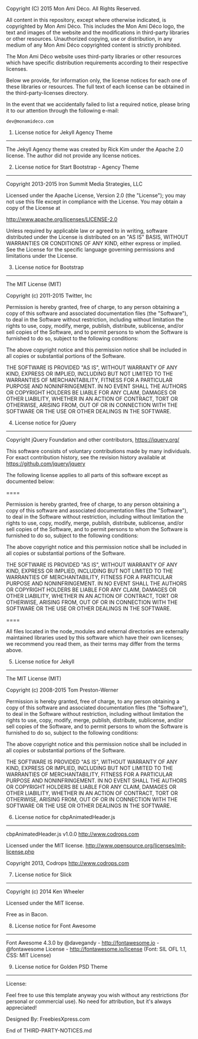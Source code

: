 Copyright (C) 2015 Mon Ami Déco. All Rights Reserved.

All content in this repository, except where otherwise indicated, is copyrighted by Mon Ami Déco. This includes the Mon Ami Déco logo, the text and images of the website and the modifications in third-party libraries or other resources. Unauthorized copying, use or distribution, in any medium of any Mon Ami Déco copyrighted content is strictly prohibited.

The Mon Ami Déco website uses third-party libraries or other resources which have specific distribution requirements according to their respective licenses.

Below we provide, for information only, the license notices for each one of these libraries or resources. The full text of each license can be obtained in the third-party-licenses directory.

In the event that we accidentally failed to list a required notice, please bring it to our attention through the following e-mail:

    dev@monamideco.com

1) License notice for Jekyll Agency Theme
-----------------------------------------

The Jekyll Agency theme was created by Rick Kim under the Apache 2.0 license. The author did not provide any license notices.

2) License notice for Start Bootstrap - Agency Theme
----------------------------------------------------

Copyright 2013-2015 Iron Summit Media Strategies, LLC

Licensed under the Apache License, Version 2.0 (the "License");
you may not use this file except in compliance with the License.
You may obtain a copy of the License at

   http://www.apache.org/licenses/LICENSE-2.0

Unless required by applicable law or agreed to in writing, software
distributed under the License is distributed on an "AS IS" BASIS,
WITHOUT WARRANTIES OR CONDITIONS OF ANY KIND, either express or implied.
See the License for the specific language governing permissions and
limitations under the License.

3) License notice for Bootstrap
-------------------------------

The MIT License (MIT)

Copyright (c) 2011-2015 Twitter, Inc

Permission is hereby granted, free of charge, to any person obtaining a copy
of this software and associated documentation files (the "Software"), to deal
in the Software without restriction, including without limitation the rights
to use, copy, modify, merge, publish, distribute, sublicense, and/or sell
copies of the Software, and to permit persons to whom the Software is
furnished to do so, subject to the following conditions:

The above copyright notice and this permission notice shall be included in
all copies or substantial portions of the Software.

THE SOFTWARE IS PROVIDED "AS IS", WITHOUT WARRANTY OF ANY KIND, EXPRESS OR
IMPLIED, INCLUDING BUT NOT LIMITED TO THE WARRANTIES OF MERCHANTABILITY,
FITNESS FOR A PARTICULAR PURPOSE AND NONINFRINGEMENT. IN NO EVENT SHALL THE
AUTHORS OR COPYRIGHT HOLDERS BE LIABLE FOR ANY CLAIM, DAMAGES OR OTHER
LIABILITY, WHETHER IN AN ACTION OF CONTRACT, TORT OR OTHERWISE, ARISING FROM,
OUT OF OR IN CONNECTION WITH THE SOFTWARE OR THE USE OR OTHER DEALINGS IN
THE SOFTWARE.

4) License notice for jQuery
----------------------------

Copyright jQuery Foundation and other contributors, https://jquery.org/

This software consists of voluntary contributions made by many
individuals. For exact contribution history, see the revision history
available at https://github.com/jquery/jquery

The following license applies to all parts of this software except as
documented below:

====

Permission is hereby granted, free of charge, to any person obtaining
a copy of this software and associated documentation files (the
"Software"), to deal in the Software without restriction, including
without limitation the rights to use, copy, modify, merge, publish,
distribute, sublicense, and/or sell copies of the Software, and to
permit persons to whom the Software is furnished to do so, subject to
the following conditions:

The above copyright notice and this permission notice shall be
included in all copies or substantial portions of the Software.

THE SOFTWARE IS PROVIDED "AS IS", WITHOUT WARRANTY OF ANY KIND,
EXPRESS OR IMPLIED, INCLUDING BUT NOT LIMITED TO THE WARRANTIES OF
MERCHANTABILITY, FITNESS FOR A PARTICULAR PURPOSE AND
NONINFRINGEMENT. IN NO EVENT SHALL THE AUTHORS OR COPYRIGHT HOLDERS BE
LIABLE FOR ANY CLAIM, DAMAGES OR OTHER LIABILITY, WHETHER IN AN ACTION
OF CONTRACT, TORT OR OTHERWISE, ARISING FROM, OUT OF OR IN CONNECTION
WITH THE SOFTWARE OR THE USE OR OTHER DEALINGS IN THE SOFTWARE.

====

All files located in the node_modules and external directories are
externally maintained libraries used by this software which have their
own licenses; we recommend you read them, as their terms may differ from
the terms above.

5) License notice for Jekyll
----------------------------

The MIT License (MIT)

Copyright (c) 2008-2015 Tom Preston-Werner

Permission is hereby granted, free of charge, to any person obtaining a copy
of this software and associated documentation files (the "Software"), to deal
in the Software without restriction, including without limitation the rights
to use, copy, modify, merge, publish, distribute, sublicense, and/or sell
copies of the Software, and to permit persons to whom the Software is
furnished to do so, subject to the following conditions:

The above copyright notice and this permission notice shall be included in all
copies or substantial portions of the Software.

THE SOFTWARE IS PROVIDED "AS IS", WITHOUT WARRANTY OF ANY KIND, EXPRESS OR
IMPLIED, INCLUDING BUT NOT LIMITED TO THE WARRANTIES OF MERCHANTABILITY,
FITNESS FOR A PARTICULAR PURPOSE AND NONINFRINGEMENT. IN NO EVENT SHALL THE
AUTHORS OR COPYRIGHT HOLDERS BE LIABLE FOR ANY CLAIM, DAMAGES OR OTHER
LIABILITY, WHETHER IN AN ACTION OF CONTRACT, TORT OR OTHERWISE, ARISING FROM,
OUT OF OR IN CONNECTION WITH THE SOFTWARE OR THE USE OR OTHER DEALINGS IN THE
SOFTWARE.

6) License notice for cbpAnimatedHeader.js
------------------------------------------

cbpAnimatedHeader.js v1.0.0
http://www.codrops.com

Licensed under the MIT license.
http://www.opensource.org/licenses/mit-license.php

Copyright 2013, Codrops
http://www.codrops.com

7) License notice for Slick
---------------------------

Copyright (c) 2014 Ken Wheeler

Licensed under the MIT license.

Free as in Bacon.

8) License notice for Font Awesome
----------------------------------

Font Awesome 4.3.0 by @davegandy - http://fontawesome.io - @fontawesome
License - http://fontawesome.io/license (Font: SIL OFL 1.1, CSS: MIT License)

9) License notice for Golden PSD Theme
--------------------------------------

License:

Feel free to use this template anyway you wish without any restrictions (for personal or commercial use). No need for attribution, but it's always appreciated!

Designed By: FreebiesXpress.com

End of THIRD-PARTY-NOTICES.md
